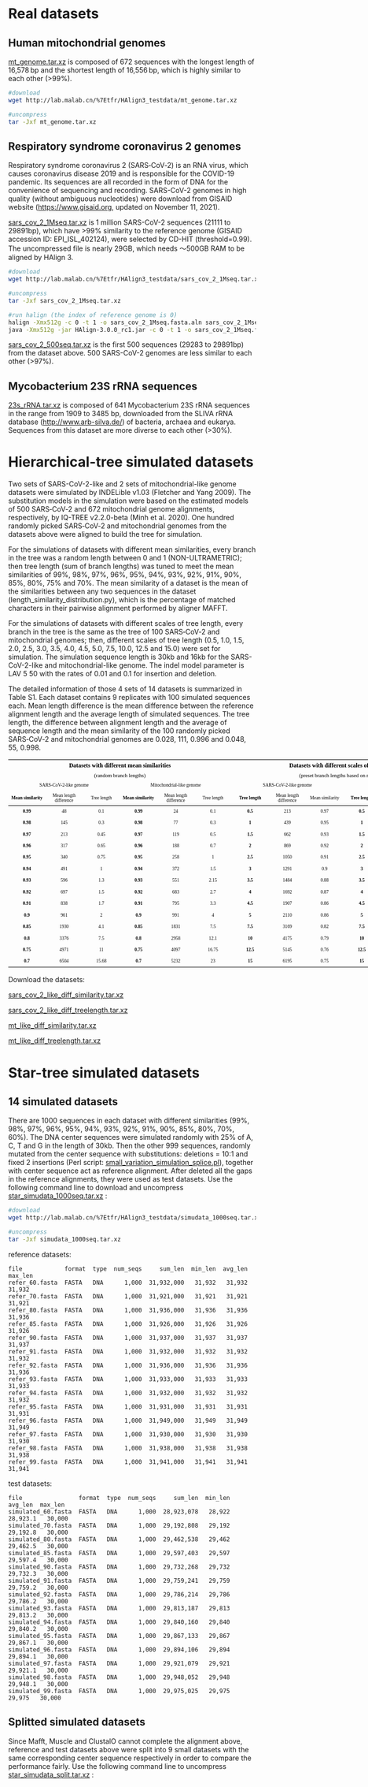 # Real datasets 

## Human mitochondrial genomes

<a href="http://lab.malab.cn/%7Etfr/HAlign3_testdata/mt_genome.tar.xz" download="mt_genome.tar.xz">mt_genome.tar.xz</a> is composed of 672 sequences with the longest length of 16,578 bp and the shortest length of 16,556 bp, which is highly similar to each other  (>99%). 
```bash
#download
wget http://lab.malab.cn/%7Etfr/HAlign3_testdata/mt_genome.tar.xz

#uncompress
tar -Jxf mt_genome.tar.xz
```

## Respiratory syndrome coronavirus 2 genomes

Respiratory syndrome coronavirus 2 (SARS‑CoV‑2) is an RNA virus, which causes coronavirus disease 2019  and is responsible for the COVID-19 pandemic. Its sequences are all recorded in the form of DNA for the convenience of sequencing and recording. SARS-CoV-2 genomes in high quality (without ambiguous nucleotides) were download from GISAID website (https://www.gisaid.org, updated on November 11, 2021). 

<a href="http://lab.malab.cn/%7Etfr/HAlign3_testdata/sars_cov_2_1Mseq.tar.xz" download="sars_cov_2_1Mseq.tar.xz">sars_cov_2_1Mseq.tar.xz</a> is 1 million SARS-CoV-2 sequences (21111 to 29891bp), which have >99% similarity to the reference genome (GISAID accession ID: EPI_ISL_402124), were selected by CD-HIT (threshold=0.99). The uncompressed file is nearly 29GB, which needs ～500GB RAM to be aligned by HAlign 3. 
```bash
#download
wget http://lab.malab.cn/%7Etfr/HAlign3_testdata/sars_cov_2_1Mseq.tar.xz

#uncompress
tar -Jxf sars_cov_2_1Mseq.tar.xz

#run halign (the index of reference genome is 0)
halign -Xmx512g -c 0 -t 1 -o sars_cov_2_1Mseq.fasta.aln sars_cov_2_1Mseq.fasta   #conda version
java -Xmx512g -jar HAlign-3.0.0_rc1.jar -c 0 -t 1 -o sars_cov_2_1Mseq.fasta.aln sars_cov_2_1Mseq.fasta   #released package
```


<a href="http://lab.malab.cn/%7Etfr/HAlign3_testdata/sars_cov_2_500seq.tar.xz" download="sars_cov_2_500seq.tar.xz">sars_cov_2_500seq.tar.xz</a> is the first 500 sequences (29283 to 29891bp) from the dataset above. 500 SARS-CoV-2 genomes are less similar to each other (>97%).



## Mycobacterium 23S rRNA sequences

<a href="http://lab.malab.cn/%7Etfr/HAlign3_testdata/23s_rRNA.tar.xz" download="23s_rRNA.tar.xz">23s_rRNA.tar.xz</a> is composed of 641 Mycobacterium 23S rRNA sequences in the range from 1909 to 3485 bp, downloaded from the SLIVA rRNA database (http://www.arb-silva.de/) of bacteria, archaea and eukarya. Sequences from this dataset are more diverse to each other (>30%).



# Hierarchical-tree simulated datasets


Two sets of SARS-CoV-2-like and 2 sets of mitochondrial-like genome datasets were simulated by INDELible v1.03 (Fletcher and Yang 2009). The substitution models in the simulation were based on the estimated models of 500 SARS‑CoV‑2 and 672 mitochondrial genome alignments, respectively, by IQ-TREE v2.2.0-beta (Minh et al. 2020). One hundred randomly picked SARS‑CoV‑2 and mitochondrial genomes from the datasets above were aligned to build the tree for simulation. 

For the simulations of datasets with different mean similarities, every branch in the tree was a random length between 0 and 1 (NON-ULTRAMETRIC); then tree length (sum of branch lengths) was tuned to meet the mean similarities of 99%, 98%, 97%, 96%, 95%, 94%, 93%, 92%, 91%, 90%, 85%, 80%, 75% and 70%. The mean similarity of a dataset is the mean of the similarities between any two sequences in the dataset (length_similarity_distribution.py), which is the percentage of matched characters in their pairwise alignment performed by aligner MAFFT. 

For the simulations of datasets with different scales of tree length, every branch in the tree is the same as the tree of 100 SARS‑CoV‑2 and mitochondrial genomes; then, different scales of tree length (0.5, 1.0, 1.5, 2.0, 2.5, 3.0, 3.5, 4.0, 4.5, 5.0, 7.5, 10.0, 12.5 and 15.0) were set for simulation. The simulation sequence length is 30kb and 16kb for the SARS-CoV-2-like and mitochondrial-like genome. The indel model parameter is LAV 5 50 with the rates of 0.01 and 0.1 for insertion and deletion. 

The detailed information of those 4 sets of 14 datasets is summarized in Table S1. Each dataset contains 9 replicates with 100 simulated sequences each. Mean length difference is the mean difference between the reference alignment length and the average length of simulated sequences. The tree length, the difference between alignment length and the average of sequence length and the mean similarity of the 100 randomly picked SARS‑CoV‑2 and mitochondrial genomes are 0.028, 111, 0.996 and 0.048, 55, 0.998. 

<html xmlns:v="urn:schemas-microsoft-com:vml" xmlns:o="urn:schemas-microsoft-com:office:office" xmlns:x="urn:schemas-microsoft-com:office:excel" xmlns="http://www.w3.org/TR/REC-html40">
 <head>
  <meta http-equiv="Content-Type" content="text/html; charset=utf-8"/>
  <meta name="ProgId" content="Excel.Sheet"/>
  <meta name="Generator" content="WPS Office ET"/>
  <!--[if gte mso 9]>
   <xml>
    <o:DocumentProperties>
     <o:Author>furongtang</o:Author>
     <o:Created>2022-06-12T16:41:44</o:Created>
     <o:LastSaved>2022-06-12T16:48:41</o:LastSaved>
    </o:DocumentProperties>
    <o:CustomDocumentProperties>
     <o:KSOProductBuildVer dt:dt="string">2052-3.9.1.6204</o:KSOProductBuildVer>
    </o:CustomDocumentProperties>
   </xml>
  <![endif]-->
  <style>
<!-- @page
	{margin:0.98in 0.75in 0.98in 0.75in;
	mso-header-margin:0.51in;
	mso-footer-margin:0.51in;}
tr
	{mso-height-source:auto;
	mso-ruby-visibility:none;}
col
	{mso-width-source:auto;
	mso-ruby-visibility:none;}
br
	{mso-data-placement:same-cell;}
.font0
	{color:#000000;
	font-size:12.0pt;
	font-weight:400;
	font-style:normal;
	text-decoration:none;
	font-family:"宋体";
	mso-generic-font-family:auto;
	mso-font-charset:134;}
.font1
	{color:#000000;
	font-size:9.0pt;
	font-weight:700;
	font-style:normal;
	text-decoration:none;
	font-family:"宋体";
	mso-generic-font-family:auto;
	mso-font-charset:134;}
.font2
	{color:#000000;
	font-size:8.0pt;
	font-weight:400;
	font-style:normal;
	text-decoration:none;
	font-family:"宋体";
	mso-generic-font-family:auto;
	mso-font-charset:134;}
.font3
	{color:#000000;
	font-size:7.0pt;
	font-weight:400;
	font-style:normal;
	text-decoration:none;
	font-family:"宋体";
	mso-generic-font-family:auto;
	mso-font-charset:134;}
.font4
	{color:#000000;
	font-size:7.0pt;
	font-weight:700;
	font-style:normal;
	text-decoration:none;
	font-family:"宋体";
	mso-generic-font-family:auto;
	mso-font-charset:134;}
.font5
	{color:#000000;
	font-size:11.0pt;
	font-weight:400;
	font-style:normal;
	text-decoration:none;
	font-family:"宋体";
	mso-generic-font-family:auto;
	mso-font-charset:0;}
.font6
	{color:#FFFFFF;
	font-size:11.0pt;
	font-weight:400;
	font-style:normal;
	text-decoration:none;
	font-family:"宋体";
	mso-generic-font-family:auto;
	mso-font-charset:0;}
.font7
	{color:#44546A;
	font-size:13.0pt;
	font-weight:700;
	font-style:normal;
	text-decoration:none;
	font-family:"宋体";
	mso-generic-font-family:auto;
	mso-font-charset:134;}
.font8
	{color:#FF0000;
	font-size:11.0pt;
	font-weight:400;
	font-style:normal;
	text-decoration:none;
	font-family:"宋体";
	mso-generic-font-family:auto;
	mso-font-charset:0;}
.font9
	{color:#0000FF;
	font-size:11.0pt;
	font-weight:400;
	font-style:normal;
	text-decoration:underline;
	text-underline-style:single;
	font-family:"宋体";
	mso-generic-font-family:auto;
	mso-font-charset:0;}
.font10
	{color:#FA7D00;
	font-size:11.0pt;
	font-weight:400;
	font-style:normal;
	text-decoration:none;
	font-family:"宋体";
	mso-generic-font-family:auto;
	mso-font-charset:0;}
.font11
	{color:#44546A;
	font-size:11.0pt;
	font-weight:700;
	font-style:normal;
	text-decoration:none;
	font-family:"宋体";
	mso-generic-font-family:auto;
	mso-font-charset:134;}
.font12
	{color:#44546A;
	font-size:15.0pt;
	font-weight:700;
	font-style:normal;
	text-decoration:none;
	font-family:"宋体";
	mso-generic-font-family:auto;
	mso-font-charset:134;}
.font13
	{color:#3F3F3F;
	font-size:11.0pt;
	font-weight:700;
	font-style:normal;
	text-decoration:none;
	font-family:"宋体";
	mso-generic-font-family:auto;
	mso-font-charset:0;}
.font14
	{color:#FFFFFF;
	font-size:11.0pt;
	font-weight:700;
	font-style:normal;
	text-decoration:none;
	font-family:"宋体";
	mso-generic-font-family:auto;
	mso-font-charset:0;}
.font15
	{color:#9C0006;
	font-size:11.0pt;
	font-weight:400;
	font-style:normal;
	text-decoration:none;
	font-family:"宋体";
	mso-generic-font-family:auto;
	mso-font-charset:0;}
.font16
	{color:#9C6500;
	font-size:11.0pt;
	font-weight:400;
	font-style:normal;
	text-decoration:none;
	font-family:"宋体";
	mso-generic-font-family:auto;
	mso-font-charset:0;}
.font17
	{color:#FA7D00;
	font-size:11.0pt;
	font-weight:700;
	font-style:normal;
	text-decoration:none;
	font-family:"宋体";
	mso-generic-font-family:auto;
	mso-font-charset:0;}
.font18
	{color:#000000;
	font-size:11.0pt;
	font-weight:700;
	font-style:normal;
	text-decoration:none;
	font-family:"宋体";
	mso-generic-font-family:auto;
	mso-font-charset:0;}
.font19
	{color:#44546A;
	font-size:18.0pt;
	font-weight:700;
	font-style:normal;
	text-decoration:none;
	font-family:"宋体";
	mso-generic-font-family:auto;
	mso-font-charset:134;}
.font20
	{color:#800080;
	font-size:11.0pt;
	font-weight:400;
	font-style:normal;
	text-decoration:underline;
	text-underline-style:single;
	font-family:"宋体";
	mso-generic-font-family:auto;
	mso-font-charset:0;}
.font21
	{color:#006100;
	font-size:11.0pt;
	font-weight:400;
	font-style:normal;
	text-decoration:none;
	font-family:"宋体";
	mso-generic-font-family:auto;
	mso-font-charset:0;}
.font22
	{color:#7F7F7F;
	font-size:11.0pt;
	font-weight:400;
	font-style:italic;
	text-decoration:none;
	font-family:"宋体";
	mso-generic-font-family:auto;
	mso-font-charset:0;}
.font23
	{color:#3F3F76;
	font-size:11.0pt;
	font-weight:400;
	font-style:normal;
	text-decoration:none;
	font-family:"宋体";
	mso-generic-font-family:auto;
	mso-font-charset:0;}
.style0
	{mso-number-format:"General";
	text-align:general;
	vertical-align:middle;
	white-space:nowrap;
	mso-rotate:0;
	mso-pattern:auto;
	mso-background-source:auto;
	color:#000000;
	font-size:12.0pt;
	font-weight:400;
	font-style:normal;
	text-decoration:none;
	font-family:宋体;
	mso-generic-font-family:auto;
	mso-font-charset:134;
	border:none;
	mso-protection:locked visible;
	mso-style-name:"常规";
	mso-style-id:0;}
.style16
	{mso-pattern:auto none;
	background:#A9D08E;
	color:#FFFFFF;
	font-size:11.0pt;
	font-weight:400;
	font-style:normal;
	text-decoration:none;
	font-family:宋体;
	mso-generic-font-family:auto;
	mso-font-charset:0;
	mso-style-name:"60% - 强调文字颜色 6";}
.style17
	{mso-pattern:auto none;
	background:#FFF2CC;
	color:#000000;
	font-size:11.0pt;
	font-weight:400;
	font-style:normal;
	text-decoration:none;
	font-family:宋体;
	mso-generic-font-family:auto;
	mso-font-charset:0;
	mso-style-name:"20% - 强调文字颜色 4";}
.style18
	{mso-pattern:auto none;
	background:#FFC000;
	color:#FFFFFF;
	font-size:11.0pt;
	font-weight:400;
	font-style:normal;
	text-decoration:none;
	font-family:宋体;
	mso-generic-font-family:auto;
	mso-font-charset:0;
	mso-style-name:"强调文字颜色 4";}
.style19
	{mso-pattern:auto none;
	background:#FFCC99;
	color:#3F3F76;
	font-size:11.0pt;
	font-weight:400;
	font-style:normal;
	text-decoration:none;
	font-family:宋体;
	mso-generic-font-family:auto;
	mso-font-charset:0;
	border:.5pt solid #7F7F7F;
	mso-style-name:"输入";}
.style20
	{mso-pattern:auto none;
	background:#DBDBDB;
	color:#000000;
	font-size:11.0pt;
	font-weight:400;
	font-style:normal;
	text-decoration:none;
	font-family:宋体;
	mso-generic-font-family:auto;
	mso-font-charset:0;
	mso-style-name:"40% - 强调文字颜色 3";}
.style21
	{mso-pattern:auto none;
	background:#EDEDED;
	color:#000000;
	font-size:11.0pt;
	font-weight:400;
	font-style:normal;
	text-decoration:none;
	font-family:宋体;
	mso-generic-font-family:auto;
	mso-font-charset:0;
	mso-style-name:"20% - 强调文字颜色 3";}
.style22
	{mso-number-format:"_ \0022\00A5\0022* \#\,\#\#0\.00_ \;_ \0022\00A5\0022* \\-\#\,\#\#0\.00_ \;_ \0022\00A5\0022* \0022-\0022??_ \;_ \@_ ";
	mso-style-name:"货币";
	mso-style-id:4;}
.style23
	{mso-pattern:auto none;
	background:#A5A5A5;
	color:#FFFFFF;
	font-size:11.0pt;
	font-weight:400;
	font-style:normal;
	text-decoration:none;
	font-family:宋体;
	mso-generic-font-family:auto;
	mso-font-charset:0;
	mso-style-name:"强调文字颜色 3";}
.style24
	{mso-number-format:"0%";
	mso-style-name:"百分比";
	mso-style-id:5;}
.style25
	{mso-pattern:auto none;
	background:#F4B084;
	color:#FFFFFF;
	font-size:11.0pt;
	font-weight:400;
	font-style:normal;
	text-decoration:none;
	font-family:宋体;
	mso-generic-font-family:auto;
	mso-font-charset:0;
	mso-style-name:"60% - 强调文字颜色 2";}
.style26
	{mso-pattern:auto none;
	background:#8EA9DB;
	color:#FFFFFF;
	font-size:11.0pt;
	font-weight:400;
	font-style:normal;
	text-decoration:none;
	font-family:宋体;
	mso-generic-font-family:auto;
	mso-font-charset:0;
	mso-style-name:"60% - 强调文字颜色 5";}
.style27
	{mso-pattern:auto none;
	background:#ED7D31;
	color:#FFFFFF;
	font-size:11.0pt;
	font-weight:400;
	font-style:normal;
	text-decoration:none;
	font-family:宋体;
	mso-generic-font-family:auto;
	mso-font-charset:0;
	mso-style-name:"强调文字颜色 2";}
.style28
	{mso-pattern:auto none;
	background:#9BC2E6;
	color:#FFFFFF;
	font-size:11.0pt;
	font-weight:400;
	font-style:normal;
	text-decoration:none;
	font-family:宋体;
	mso-generic-font-family:auto;
	mso-font-charset:0;
	mso-style-name:"60% - 强调文字颜色 1";}
.style29
	{mso-pattern:auto none;
	background:#FFD966;
	color:#FFFFFF;
	font-size:11.0pt;
	font-weight:400;
	font-style:normal;
	text-decoration:none;
	font-family:宋体;
	mso-generic-font-family:auto;
	mso-font-charset:0;
	mso-style-name:"60% - 强调文字颜色 4";}
.style30
	{mso-pattern:auto none;
	background:#F2F2F2;
	color:#FA7D00;
	font-size:11.0pt;
	font-weight:700;
	font-style:normal;
	text-decoration:none;
	font-family:宋体;
	mso-generic-font-family:auto;
	mso-font-charset:0;
	border:.5pt solid #7F7F7F;
	mso-style-name:"计算";}
.style31
	{mso-pattern:auto none;
	background:#5B9BD5;
	color:#FFFFFF;
	font-size:11.0pt;
	font-weight:400;
	font-style:normal;
	text-decoration:none;
	font-family:宋体;
	mso-generic-font-family:auto;
	mso-font-charset:0;
	mso-style-name:"强调文字颜色 1";}
.style32
	{mso-pattern:auto none;
	background:#FFEB9C;
	color:#9C6500;
	font-size:11.0pt;
	font-weight:400;
	font-style:normal;
	text-decoration:none;
	font-family:宋体;
	mso-generic-font-family:auto;
	mso-font-charset:0;
	mso-style-name:"适中";}
.style33
	{mso-pattern:auto none;
	background:#D9E1F2;
	color:#000000;
	font-size:11.0pt;
	font-weight:400;
	font-style:normal;
	text-decoration:none;
	font-family:宋体;
	mso-generic-font-family:auto;
	mso-font-charset:0;
	mso-style-name:"20% - 强调文字颜色 5";}
.style34
	{mso-pattern:auto none;
	background:#C6EFCE;
	color:#006100;
	font-size:11.0pt;
	font-weight:400;
	font-style:normal;
	text-decoration:none;
	font-family:宋体;
	mso-generic-font-family:auto;
	mso-font-charset:0;
	mso-style-name:"好";}
.style35
	{mso-pattern:auto none;
	background:#DDEBF7;
	color:#000000;
	font-size:11.0pt;
	font-weight:400;
	font-style:normal;
	text-decoration:none;
	font-family:宋体;
	mso-generic-font-family:auto;
	mso-font-charset:0;
	mso-style-name:"20% - 强调文字颜色 1";}
.style36
	{color:#000000;
	font-size:11.0pt;
	font-weight:700;
	font-style:normal;
	text-decoration:none;
	font-family:宋体;
	mso-generic-font-family:auto;
	mso-font-charset:0;
	border-top:.5pt solid #5B9BD5;
	border-bottom:2.0pt double #5B9BD5;
	mso-style-name:"汇总";}
.style37
	{mso-pattern:auto none;
	background:#FFC7CE;
	color:#9C0006;
	font-size:11.0pt;
	font-weight:400;
	font-style:normal;
	text-decoration:none;
	font-family:宋体;
	mso-generic-font-family:auto;
	mso-font-charset:0;
	mso-style-name:"差";}
.style38
	{mso-pattern:auto none;
	background:#A5A5A5;
	color:#FFFFFF;
	font-size:11.0pt;
	font-weight:700;
	font-style:normal;
	text-decoration:none;
	font-family:宋体;
	mso-generic-font-family:auto;
	mso-font-charset:0;
	border:2.0pt double #3F3F3F;
	mso-style-name:"检查单元格";}
.style39
	{mso-pattern:auto none;
	background:#F2F2F2;
	color:#3F3F3F;
	font-size:11.0pt;
	font-weight:700;
	font-style:normal;
	text-decoration:none;
	font-family:宋体;
	mso-generic-font-family:auto;
	mso-font-charset:0;
	border:.5pt solid #3F3F3F;
	mso-style-name:"输出";}
.style40
	{color:#44546A;
	font-size:15.0pt;
	font-weight:700;
	font-style:normal;
	text-decoration:none;
	font-family:宋体;
	mso-generic-font-family:auto;
	mso-font-charset:134;
	border-bottom:1.0pt solid #5B9BD5;
	mso-style-name:"标题 1";}
.style41
	{color:#7F7F7F;
	font-size:11.0pt;
	font-weight:400;
	font-style:italic;
	text-decoration:none;
	font-family:宋体;
	mso-generic-font-family:auto;
	mso-font-charset:0;
	mso-style-name:"解释性文本";}
.style42
	{mso-pattern:auto none;
	background:#FCE4D6;
	color:#000000;
	font-size:11.0pt;
	font-weight:400;
	font-style:normal;
	text-decoration:none;
	font-family:宋体;
	mso-generic-font-family:auto;
	mso-font-charset:0;
	mso-style-name:"20% - 强调文字颜色 2";}
.style43
	{color:#44546A;
	font-size:11.0pt;
	font-weight:700;
	font-style:normal;
	text-decoration:none;
	font-family:宋体;
	mso-generic-font-family:auto;
	mso-font-charset:134;
	mso-style-name:"标题 4";}
.style44
	{mso-number-format:"_ \0022\00A5\0022* \#\,\#\#0_ \;_ \0022\00A5\0022* \\-\#\,\#\#0_ \;_ \0022\00A5\0022* \0022-\0022_ \;_ \@_ ";
	mso-style-name:"货币[0]";
	mso-style-id:7;}
.style45
	{mso-pattern:auto none;
	background:#FFE699;
	color:#000000;
	font-size:11.0pt;
	font-weight:400;
	font-style:normal;
	text-decoration:none;
	font-family:宋体;
	mso-generic-font-family:auto;
	mso-font-charset:0;
	mso-style-name:"40% - 强调文字颜色 4";}
.style46
	{mso-number-format:"_ * \#\,\#\#0\.00_ \;_ * \\-\#\,\#\#0\.00_ \;_ * \0022-\0022??_ \;_ \@_ ";
	mso-style-name:"千位分隔";
	mso-style-id:3;}
.style47
	{color:#800080;
	font-size:11.0pt;
	font-weight:400;
	font-style:normal;
	text-decoration:underline;
	text-underline-style:single;
	font-family:宋体;
	mso-generic-font-family:auto;
	mso-font-charset:0;
	mso-style-name:"已访问的超链接";
	mso-style-id:9;}
.style48
	{color:#44546A;
	font-size:18.0pt;
	font-weight:700;
	font-style:normal;
	text-decoration:none;
	font-family:宋体;
	mso-generic-font-family:auto;
	mso-font-charset:134;
	mso-style-name:"标题";}
.style49
	{mso-pattern:auto none;
	background:#F8CBAD;
	color:#000000;
	font-size:11.0pt;
	font-weight:400;
	font-style:normal;
	text-decoration:none;
	font-family:宋体;
	mso-generic-font-family:auto;
	mso-font-charset:0;
	mso-style-name:"40% - 强调文字颜色 2";}
.style50
	{color:#FF0000;
	font-size:11.0pt;
	font-weight:400;
	font-style:normal;
	text-decoration:none;
	font-family:宋体;
	mso-generic-font-family:auto;
	mso-font-charset:0;
	mso-style-name:"警告文本";}
.style51
	{mso-pattern:auto none;
	background:#C9C9C9;
	color:#FFFFFF;
	font-size:11.0pt;
	font-weight:400;
	font-style:normal;
	text-decoration:none;
	font-family:宋体;
	mso-generic-font-family:auto;
	mso-font-charset:0;
	mso-style-name:"60% - 强调文字颜色 3";}
.style52
	{mso-pattern:auto none;
	background:#FFFFCC;
	border:.5pt solid #B2B2B2;
	mso-style-name:"注释";}
.style53
	{mso-pattern:auto none;
	background:#E2EFDA;
	color:#000000;
	font-size:11.0pt;
	font-weight:400;
	font-style:normal;
	text-decoration:none;
	font-family:宋体;
	mso-generic-font-family:auto;
	mso-font-charset:0;
	mso-style-name:"20% - 强调文字颜色 6";}
.style54
	{mso-pattern:auto none;
	background:#4472C4;
	color:#FFFFFF;
	font-size:11.0pt;
	font-weight:400;
	font-style:normal;
	text-decoration:none;
	font-family:宋体;
	mso-generic-font-family:auto;
	mso-font-charset:0;
	mso-style-name:"强调文字颜色 5";}
.style55
	{mso-pattern:auto none;
	background:#C6E0B4;
	color:#000000;
	font-size:11.0pt;
	font-weight:400;
	font-style:normal;
	text-decoration:none;
	font-family:宋体;
	mso-generic-font-family:auto;
	mso-font-charset:0;
	mso-style-name:"40% - 强调文字颜色 6";}
.style56
	{color:#0000FF;
	font-size:11.0pt;
	font-weight:400;
	font-style:normal;
	text-decoration:underline;
	text-underline-style:single;
	font-family:宋体;
	mso-generic-font-family:auto;
	mso-font-charset:0;
	mso-style-name:"超链接";
	mso-style-id:8;}
.style57
	{mso-number-format:"_ * \#\,\#\#0_ \;_ * \\-\#\,\#\#0_ \;_ * \0022-\0022_ \;_ \@_ ";
	mso-style-name:"千位分隔[0]";
	mso-style-id:6;}
.style58
	{color:#44546A;
	font-size:13.0pt;
	font-weight:700;
	font-style:normal;
	text-decoration:none;
	font-family:宋体;
	mso-generic-font-family:auto;
	mso-font-charset:134;
	border-bottom:1.0pt solid #5B9BD5;
	mso-style-name:"标题 2";}
.style59
	{mso-pattern:auto none;
	background:#B4C6E7;
	color:#000000;
	font-size:11.0pt;
	font-weight:400;
	font-style:normal;
	text-decoration:none;
	font-family:宋体;
	mso-generic-font-family:auto;
	mso-font-charset:0;
	mso-style-name:"40% - 强调文字颜色 5";}
.style60
	{color:#44546A;
	font-size:11.0pt;
	font-weight:700;
	font-style:normal;
	text-decoration:none;
	font-family:宋体;
	mso-generic-font-family:auto;
	mso-font-charset:134;
	border-bottom:1.0pt solid #ACCCEA;
	mso-style-name:"标题 3";}
.style61
	{mso-pattern:auto none;
	background:#70AD47;
	color:#FFFFFF;
	font-size:11.0pt;
	font-weight:400;
	font-style:normal;
	text-decoration:none;
	font-family:宋体;
	mso-generic-font-family:auto;
	mso-font-charset:0;
	mso-style-name:"强调文字颜色 6";}
.style62
	{mso-pattern:auto none;
	background:#BDD7EE;
	color:#000000;
	font-size:11.0pt;
	font-weight:400;
	font-style:normal;
	text-decoration:none;
	font-family:宋体;
	mso-generic-font-family:auto;
	mso-font-charset:0;
	mso-style-name:"40% - 强调文字颜色 1";}
.style63
	{color:#FA7D00;
	font-size:11.0pt;
	font-weight:400;
	font-style:normal;
	text-decoration:none;
	font-family:宋体;
	mso-generic-font-family:auto;
	mso-font-charset:0;
	border-bottom:2.0pt double #FF8001;
	mso-style-name:"链接单元格";}
td
	{mso-style-parent:style0;
	padding-top:1px;
	padding-right:1px;
	padding-left:1px;
	mso-ignore:padding;
	mso-number-format:"General";
	text-align:general;
	vertical-align:middle;
	white-space:nowrap;
	mso-rotate:0;
	mso-pattern:auto;
	mso-background-source:auto;
	color:#000000;
	font-size:12.0pt;
	font-weight:400;
	font-style:normal;
	text-decoration:none;
	font-family:宋体;
	mso-generic-font-family:auto;
	mso-font-charset:134;
	border:none;
	mso-protection:locked visible;}
.xl65
	{mso-style-parent:style0;
	text-align:center;
	white-space:normal;
	font-size:9.0pt;
	font-weight:700;
	mso-font-charset:134;
	border-top:1.0pt solid #000000;}
.xl66
	{mso-style-parent:style0;
	text-align:center;
	white-space:normal;
	font-size:9.0pt;
	font-weight:700;
	mso-font-charset:134;
	border-top:1.0pt solid #000000;}
.xl67
	{mso-style-parent:style0;
	text-align:center;
	white-space:normal;
	font-size:8.0pt;
	mso-font-charset:134;}
.xl68
	{mso-style-parent:style0;
	text-align:center;
	white-space:normal;
	font-size:7.0pt;
	mso-font-charset:134;}
.xl69
	{mso-style-parent:style0;
	text-align:center;
	white-space:normal;
	font-size:7.0pt;
	font-weight:700;
	mso-font-charset:134;
	border-bottom:.5pt solid #000000;}
.xl70
	{mso-style-parent:style0;
	text-align:center;
	white-space:normal;
	font-size:7.0pt;
	mso-font-charset:134;
	border-bottom:.5pt solid #000000;}
.xl71
	{mso-style-parent:style0;
	text-align:center;
	white-space:normal;
	font-size:7.0pt;
	font-weight:700;
	mso-font-charset:134;}
.xl72
	{mso-style-parent:style0;
	text-align:center;
	white-space:normal;
	font-size:7.0pt;
	font-weight:700;
	mso-font-charset:134;
	border-bottom:1.0pt solid #000000;}
.xl73
	{mso-style-parent:style0;
	text-align:center;
	white-space:normal;
	font-size:7.0pt;
	mso-font-charset:134;
	border-bottom:1.0pt solid #000000;}
 -->  </style>
  <!--[if gte mso 9]>
   <xml>
    <x:ExcelWorkbook>
     <x:ExcelWorksheets>
      <x:ExcelWorksheet>
       <x:Name>Sheet1</x:Name>
       <x:WorksheetOptions>
        <x:DefaultRowHeight>352</x:DefaultRowHeight>
        <x:StandardWidth>2340</x:StandardWidth>
        <x:Selected/>
        <x:Panes>
         <x:Pane>
          <x:Number>3</x:Number>
          <x:ActiveCol>10</x:ActiveCol>
          <x:ActiveRow>10</x:ActiveRow>
          <x:RangeSelection>K11</x:RangeSelection>
         </x:Pane>
        </x:Panes>
        <x:ProtectContents>False</x:ProtectContents>
        <x:ProtectObjects>False</x:ProtectObjects>
        <x:ProtectScenarios>False</x:ProtectScenarios>
        <x:PageBreakZoom>100</x:PageBreakZoom>
        <x:Zoom>121</x:Zoom>
        <x:Print>
         <x:PaperSizeIndex>9</x:PaperSizeIndex>
        </x:Print>
       </x:WorksheetOptions>
      </x:ExcelWorksheet>
     </x:ExcelWorksheets>
     <x:ProtectStructure>False</x:ProtectStructure>
     <x:ProtectWindows>False</x:ProtectWindows>
     <x:WindowHeight>14620</x:WindowHeight>
     <x:WindowWidth>26700</x:WindowWidth>
    </x:ExcelWorkbook>
    <x:SupBook>
     <x:Path>/private/var/folders/nt/mk_5djwj3jn50l47f5681wym0000gn/T/com.kingsoft.wpsoffice.mac/</x:Path>
    </x:SupBook>
   </xml>
  <![endif]-->
 </head>
 <body link="blue" vlink="purple">
  <table width="681.60" border="0" cellpadding="0" cellspacing="0" style='width:681.60pt;border-collapse:collapse;table-layout:fixed;'>
   <col width="56.80" span="12" style='mso-width-source:userset;mso-width-alt:2423;'/>
   <tr height="19.10" style='height:19.10pt;mso-height-source:userset;mso-height-alt:382;'>
    <td class="xl65" height="19.10" width="340.80" colspan="6" style='height:19.10pt;width:340.80pt;border-right:none;border-bottom:none;' x:str>Datasets with different mean similarities</td>
    <td class="xl65" width="340.80" colspan="6" style='width:340.80pt;border-right:none;border-bottom:none;' x:str>Datasets with different scales of tree length</td>
   </tr>
   <tr height="10" style='height:10.00pt;mso-height-source:userset;mso-height-alt:200;'>
    <td class="xl67" height="10" colspan="6" style='height:10.00pt;border-right:none;border-bottom:none;' x:str>(random branch lengths)</td>
    <td class="xl67" colspan="6" style='border-right:none;border-bottom:none;' x:str><span style='mso-spacerun:yes;'>&nbsp;</span><font class="font2">(preset branch lengths based on real cases)</font></td>
   </tr>
   <tr height="17.60" style='height:17.60pt;mso-height-source:userset;mso-height-alt:352;'>
    <td class="xl68" height="17.60" colspan="3" style='height:17.60pt;border-right:none;border-bottom:none;' x:str>SARS-CoV-2-like genome</td>
    <td class="xl68" colspan="3" style='border-right:none;border-bottom:none;' x:str>Mitochondrial-like genome</td>
    <td class="xl68" colspan="3" style='border-right:none;border-bottom:none;' x:str>SARS-CoV-2-like genome</td>
    <td class="xl68" colspan="3" style='border-right:none;border-bottom:none;' x:str>Mitochondrial-like genome</td>
   </tr>
   <tr height="22" style='height:22.00pt;'>
    <td class="xl69" height="22" style='height:22.00pt;' x:str>Mean similarity</td>
    <td class="xl70" x:str>Mean length difference</td>
    <td class="xl70" x:str>Tree length</td>
    <td class="xl69" x:str>Mean similarity</td>
    <td class="xl70" x:str>Mean length difference</td>
    <td class="xl70" x:str>Tree length</td>
    <td class="xl69" x:str>Tree length</td>
    <td class="xl70" x:str>Mean length difference</td>
    <td class="xl70" x:str>Mean similarity</td>
    <td class="xl69" x:str>Tree length</td>
    <td class="xl70" x:str>Mean length difference</td>
    <td class="xl70" x:str>Mean similarity</td>
   </tr>
   <tr height="17.60" style='height:17.60pt;'>
    <td class="xl71" height="17.60" style='height:17.60pt;' x:num>0.99</td>
    <td class="xl68" x:num>48</td>
    <td class="xl68" x:num>0.1</td>
    <td class="xl71" x:num>0.99</td>
    <td class="xl68" x:num>24</td>
    <td class="xl68" x:num>0.1</td>
    <td class="xl71" x:num>0.5</td>
    <td class="xl68" x:num>213</td>
    <td class="xl68" x:num>0.97</td>
    <td class="xl71" x:num>0.5</td>
    <td class="xl68" x:num>115</td>
    <td class="xl68" x:num>0.98</td>
   </tr>
   <tr height="17.60" style='height:17.60pt;'>
    <td class="xl71" height="17.60" style='height:17.60pt;' x:num>0.98</td>
    <td class="xl68" x:num>145</td>
    <td class="xl68" x:num>0.3</td>
    <td class="xl71" x:num>0.98</td>
    <td class="xl68" x:num>77</td>
    <td class="xl68" x:num>0.3</td>
    <td class="xl71" x:num>1</td>
    <td class="xl68" x:num>439</td>
    <td class="xl68" x:num>0.95</td>
    <td class="xl71" x:num>1</td>
    <td class="xl68" x:num>223</td>
    <td class="xl68" x:num>0.96</td>
   </tr>
   <tr height="17.60" style='height:17.60pt;'>
    <td class="xl71" height="17.60" style='height:17.60pt;' x:num>0.97</td>
    <td class="xl68" x:num>213</td>
    <td class="xl68" x:num>0.45</td>
    <td class="xl71" x:num>0.97</td>
    <td class="xl68" x:num>119</td>
    <td class="xl68" x:num>0.5</td>
    <td class="xl71" x:num>1.5</td>
    <td class="xl68" x:num>662</td>
    <td class="xl68" x:num>0.93</td>
    <td class="xl71" x:num>1.5</td>
    <td class="xl68" x:num>333</td>
    <td class="xl68" x:num>0.95</td>
   </tr>
   <tr height="17.60" style='height:17.60pt;'>
    <td class="xl71" height="17.60" style='height:17.60pt;' x:num>0.96</td>
    <td class="xl68" x:num>317</td>
    <td class="xl68" x:num>0.65</td>
    <td class="xl71" x:num>0.96</td>
    <td class="xl68" x:num>188</td>
    <td class="xl68" x:num>0.7</td>
    <td class="xl71" x:num>2</td>
    <td class="xl68" x:num>869</td>
    <td class="xl68" x:num>0.92</td>
    <td class="xl71" x:num>2</td>
    <td class="xl68" x:num>456</td>
    <td class="xl68" x:num>0.95</td>
   </tr>
   <tr height="17.60" style='height:17.60pt;'>
    <td class="xl71" height="17.60" style='height:17.60pt;' x:num>0.95</td>
    <td class="xl68" x:num>340</td>
    <td class="xl68" x:num>0.75</td>
    <td class="xl71" x:num>0.95</td>
    <td class="xl68" x:num>258</td>
    <td class="xl68" x:num>1</td>
    <td class="xl71" x:num>2.5</td>
    <td class="xl68" x:num>1050</td>
    <td class="xl68" x:num>0.91</td>
    <td class="xl71" x:num>2.5</td>
    <td class="xl68" x:num>553</td>
    <td class="xl68" x:num>0.94</td>
   </tr>
   <tr height="17.60" style='height:17.60pt;'>
    <td class="xl71" height="17.60" style='height:17.60pt;' x:num>0.94</td>
    <td class="xl68" x:num>491</td>
    <td class="xl68" x:num>1</td>
    <td class="xl71" x:num>0.94</td>
    <td class="xl68" x:num>372</td>
    <td class="xl68" x:num>1.5</td>
    <td class="xl71" x:num>3</td>
    <td class="xl68" x:num>1291</td>
    <td class="xl68" x:num>0.9</td>
    <td class="xl71" x:num>3</td>
    <td class="xl68" x:num>658</td>
    <td class="xl68" x:num>0.93</td>
   </tr>
   <tr height="17.60" style='height:17.60pt;'>
    <td class="xl71" height="17.60" style='height:17.60pt;' x:num>0.93</td>
    <td class="xl68" x:num>596</td>
    <td class="xl68" x:num>1.3</td>
    <td class="xl71" x:num>0.93</td>
    <td class="xl68" x:num>551</td>
    <td class="xl68" x:num>2.15</td>
    <td class="xl71" x:num>3.5</td>
    <td class="xl68" x:num>1484</td>
    <td class="xl68" x:num>0.88</td>
    <td class="xl71" x:num>3.5</td>
    <td class="xl68" x:num>769</td>
    <td class="xl68" x:num>0.93</td>
   </tr>
   <tr height="17.60" style='height:17.60pt;'>
    <td class="xl71" height="17.60" style='height:17.60pt;' x:num>0.92</td>
    <td class="xl68" x:num>697</td>
    <td class="xl68" x:num>1.5</td>
    <td class="xl71" x:num>0.92</td>
    <td class="xl68" x:num>683</td>
    <td class="xl68" x:num>2.7</td>
    <td class="xl71" x:num>4</td>
    <td class="xl68" x:num>1692</td>
    <td class="xl68" x:num>0.87</td>
    <td class="xl71" x:num>4</td>
    <td class="xl68" x:num>879</td>
    <td class="xl68" x:num>0.92</td>
   </tr>
   <tr height="17.60" style='height:17.60pt;'>
    <td class="xl71" height="17.60" style='height:17.60pt;' x:num>0.91</td>
    <td class="xl68" x:num>838</td>
    <td class="xl68" x:num>1.7</td>
    <td class="xl71" x:num>0.91</td>
    <td class="xl68" x:num>795</td>
    <td class="xl68" x:num>3.3</td>
    <td class="xl71" x:num>4.5</td>
    <td class="xl68" x:num>1907</td>
    <td class="xl68" x:num>0.86</td>
    <td class="xl71" x:num>4.5</td>
    <td class="xl68" x:num>998</td>
    <td class="xl68" x:num>0.91</td>
   </tr>
   <tr height="17.60" style='height:17.60pt;'>
    <td class="xl71" height="17.60" style='height:17.60pt;' x:num>0.9</td>
    <td class="xl68" x:num>961</td>
    <td class="xl68" x:num>2</td>
    <td class="xl71" x:num>0.9</td>
    <td class="xl68" x:num>991</td>
    <td class="xl68" x:num>4</td>
    <td class="xl71" x:num>5</td>
    <td class="xl68" x:num>2110</td>
    <td class="xl68" x:num>0.86</td>
    <td class="xl71" x:num>5</td>
    <td class="xl68" x:num>1104</td>
    <td class="xl68" x:num>0.91</td>
   </tr>
   <tr height="17.60" style='height:17.60pt;'>
    <td class="xl71" height="17.60" style='height:17.60pt;' x:num>0.85</td>
    <td class="xl68" x:num>1930</td>
    <td class="xl68" x:num>4.1</td>
    <td class="xl71" x:num>0.85</td>
    <td class="xl68" x:num>1831</td>
    <td class="xl68" x:num>7.5</td>
    <td class="xl71" x:num>7.5</td>
    <td class="xl68" x:num>3169</td>
    <td class="xl68" x:num>0.82</td>
    <td class="xl71" x:num>7.5</td>
    <td class="xl68" x:num>1630</td>
    <td class="xl68" x:num>0.89</td>
   </tr>
   <tr height="17.60" style='height:17.60pt;'>
    <td class="xl71" height="17.60" style='height:17.60pt;' x:num>0.8</td>
    <td class="xl68" x:num>3376</td>
    <td class="xl68" x:num>7.5</td>
    <td class="xl71" x:num>0.8</td>
    <td class="xl68" x:num>2958</td>
    <td class="xl68" x:num>12.1</td>
    <td class="xl71" x:num>10</td>
    <td class="xl68" x:num>4175</td>
    <td class="xl68" x:num>0.79</td>
    <td class="xl71" x:num>10</td>
    <td class="xl68" x:num>2166</td>
    <td class="xl68" x:num>0.86</td>
   </tr>
   <tr height="17.60" style='height:17.60pt;'>
    <td class="xl71" height="17.60" style='height:17.60pt;' x:num>0.75</td>
    <td class="xl68" x:num>4971</td>
    <td class="xl68" x:num>11</td>
    <td class="xl71" x:num>0.75</td>
    <td class="xl68" x:num>4097</td>
    <td class="xl68" x:num>16.75</td>
    <td class="xl71" x:num>12.5</td>
    <td class="xl68" x:num>5145</td>
    <td class="xl68" x:num>0.76</td>
    <td class="xl71" x:num>12.5</td>
    <td class="xl68" x:num>2698</td>
    <td class="xl68" x:num>0.84</td>
   </tr>
   <tr height="17.60" style='height:17.60pt;'>
    <td class="xl72" height="17.60" style='height:17.60pt;' x:num>0.7</td>
    <td class="xl73" x:num>6504</td>
    <td class="xl73" x:num>15.68</td>
    <td class="xl72" x:num>0.7</td>
    <td class="xl73" x:num>5232</td>
    <td class="xl73" x:num>23</td>
    <td class="xl72" x:num>15</td>
    <td class="xl73" x:num>6195</td>
    <td class="xl73" x:num>0.75</td>
    <td class="xl72" x:num>15</td>
    <td class="xl73" x:num>3220</td>
    <td class="xl73" x:num>0.82</td>
   </tr>
   <![if supportMisalignedColumns]>
    <tr width="0" style='display:none;'>
     <td width="57" style='width:57;'></td>
    </tr>
   <![endif]>
  </table>
 </body>
</html>





Download the datasets: 

<a href="http://lab.malab.cn/%7Etfr/HAlign3_testdata/sars_cov_2_like_diff_similarity.tar.xz" download="sars_cov_2_like_diff_similarity.tar.xz">sars_cov_2_like_diff_similarity.tar.xz</a>

<a href="http://lab.malab.cn/%7Etfr/HAlign3_testdata/sars_cov_2_like_diff_treelength.tar.xz" download="sars_cov_2_like_diff_treelength.tar.xz">sars_cov_2_like_diff_treelength.tar.xz</a>

<a href="http://lab.malab.cn/%7Etfr/HAlign3_testdata/mt_like_diff_similarity.tar.xz" download="mt_like_diff_similarity.tar.xz">mt_like_diff_similarity.tar.xz</a>

<a href="http://lab.malab.cn/%7Etfr/HAlign3_testdata/mt_like_diff_treelength.tar.xz" download="mt_like_diff_treelength.tar.xz">mt_like_diff_treelength.tar.xz</a>




# Star-tree simulated datasets

## 14 simulated datasets

There are 1000 sequences in each dataset with different similarities (99%, 98%, 97%, 96%, 95%, 94%, 93%, 92%, 91%, 90%, 85%, 80%, 70%, 60%). The DNA center sequences were simulated randomly with 25% of A, C, T and G in the length of 30kb. Then the other 999 sequences, randomly mutated from the center sequence with substitutions: deletions = 10:1 and fixed 2 insertions (Perl script: [small_variation_simulation_splice.pl](https://github.com/malabz/MSATOOLS/tree/main/small_variation_simulation)), together with center sequence act as reference alignment. After deleted all the gaps in the reference alignments, they were used as test datasets.  Use the following command line to download and uncompress <a href="http://lab.malab.cn/%7Etfr/HAlign3_testdata/star_simudata_1000seq.tar.xz" download="star_simudata_1000seq.tar.xz">star_simudata_1000seq.tar.xz</a> :

```bash
#download
wget http://lab.malab.cn/%7Etfr/HAlign3_testdata/simudata_1000seq.tar.xz

#uncompress
tar -Jxf simudata_1000seq.tar.xz
```

reference datasets:

```
file            format  type  num_seqs     sum_len  min_len  avg_len  max_len
refer_60.fasta  FASTA   DNA      1,000  31,932,000   31,932   31,932   31,932
refer_70.fasta  FASTA   DNA      1,000  31,921,000   31,921   31,921   31,921
refer_80.fasta  FASTA   DNA      1,000  31,936,000   31,936   31,936   31,936
refer_85.fasta  FASTA   DNA      1,000  31,926,000   31,926   31,926   31,926
refer_90.fasta  FASTA   DNA      1,000  31,937,000   31,937   31,937   31,937
refer_91.fasta  FASTA   DNA      1,000  31,932,000   31,932   31,932   31,932
refer_92.fasta  FASTA   DNA      1,000  31,936,000   31,936   31,936   31,936
refer_93.fasta  FASTA   DNA      1,000  31,933,000   31,933   31,933   31,933
refer_94.fasta  FASTA   DNA      1,000  31,932,000   31,932   31,932   31,932
refer_95.fasta  FASTA   DNA      1,000  31,931,000   31,931   31,931   31,931
refer_96.fasta  FASTA   DNA      1,000  31,949,000   31,949   31,949   31,949
refer_97.fasta  FASTA   DNA      1,000  31,930,000   31,930   31,930   31,930
refer_98.fasta  FASTA   DNA      1,000  31,938,000   31,938   31,938   31,938
refer_99.fasta  FASTA   DNA      1,000  31,941,000   31,941   31,941   31,941
```

test datasets:

```
file                format  type  num_seqs     sum_len  min_len   avg_len  max_len
simulated_60.fasta  FASTA   DNA      1,000  28,923,078   28,922  28,923.1   30,000
simulated_70.fasta  FASTA   DNA      1,000  29,192,808   29,192  29,192.8   30,000
simulated_80.fasta  FASTA   DNA      1,000  29,462,538   29,462  29,462.5   30,000
simulated_85.fasta  FASTA   DNA      1,000  29,597,403   29,597  29,597.4   30,000
simulated_90.fasta  FASTA   DNA      1,000  29,732,268   29,732  29,732.3   30,000
simulated_91.fasta  FASTA   DNA      1,000  29,759,241   29,759  29,759.2   30,000
simulated_92.fasta  FASTA   DNA      1,000  29,786,214   29,786  29,786.2   30,000
simulated_93.fasta  FASTA   DNA      1,000  29,813,187   29,813  29,813.2   30,000
simulated_94.fasta  FASTA   DNA      1,000  29,840,160   29,840  29,840.2   30,000
simulated_95.fasta  FASTA   DNA      1,000  29,867,133   29,867  29,867.1   30,000
simulated_96.fasta  FASTA   DNA      1,000  29,894,106   29,894  29,894.1   30,000
simulated_97.fasta  FASTA   DNA      1,000  29,921,079   29,921  29,921.1   30,000
simulated_98.fasta  FASTA   DNA      1,000  29,948,052   29,948  29,948.1   30,000
simulated_99.fasta  FASTA   DNA      1,000  29,975,025   29,975    29,975   30,000
```



## Splitted simulated datasets

Since Mafft, Muscle and ClustalO cannot complete the alignment above, reference and test datasets above were split into 9 small datasets with the same corresponding center sequence respectively in order to compare the performance fairly. Use the following command line to uncompress <a href="http://lab.malab.cn/%7Etfr/HAlign3_testdata/star_simudata_split.tar.xz" download="star_simudata_split.tar.xz">star_simudata_split.tar.xz</a> :


